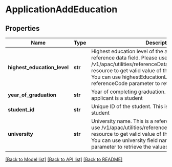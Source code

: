 # ApplicationAddEducation

## Properties
Name | Type | Description | Notes
------------ | ------------- | ------------- | -------------
**highest_education_level** | **str** | Highest education level of the applicant. This is a reference data field. Please use /v1/apac/utilities/referenceData/{highestEducationLevel} resource to get valid value of this field with description. You can use highestEducationLevel field name as the referenceCode parameter to retrieve the values. | [optional] 
**year_of_graduation** | **str** | Year of completing graduation. This is required if applicant is a student | [optional] 
**student_id** | **str** | Unique ID of the student. This is required if applicant is a student | [optional] 
**university** | **str** | University name. This is a reference data field. Please use /v1/apac/utilities/referenceData/{universityCode} resource to get valid value of this field with description. You can use university field name as the referenceCode parameter to retrieve the values. | [optional] 

[[Back to Model list]](../README.md#documentation-for-models) [[Back to API list]](../README.md#documentation-for-api-endpoints) [[Back to README]](../README.md)

